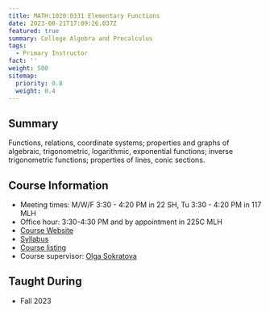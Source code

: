 ```yaml
---
title: MATH:1020:0331 Elementary Functions
date: 2023-08-21T17:09:26.037Z
featured: true
summary: College Algebra and Precalculus
tags:
  - Primary Instructor
fact: ''
weight: 500
sitemap:
  priority: 0.8
  weight: 0.4
---
```


## Summary

Functions, relations, coordinate systems; properties and graphs of algebraic, trigonometric, logarithmic, exponential functions; inverse trigonometric functions; properties of lines, conic sections.

## Course Information

- Meeting times: M/W/F 3:30 - 4:20 PM in 22 SH, Tu 3:30 - 4:20 PM in 117 MLH
- Office hour: 3:30-4:30 PM and by appointment in 225C MLH
- [Course Website](https://uiowa.instructure.com/courses/212636)
- [Syllabus](/docs/math1020-0331syllabus.pdf)
- [Course listing](https://myui.uiowa.edu/my-ui/courses/details.page?ci=155572&id=994823)
- Course supervisor: [Olga Sokratova](https://math.uiowa.edu/people/olga-sokratova)

<!-- ## Taught from

- Lial, Hungerford, Holcomb, & Mullins: Mathematics with Applications in the Management, Natural, and Social Sciences, 12th Edition. -->

## Taught During

- Fall 2023
